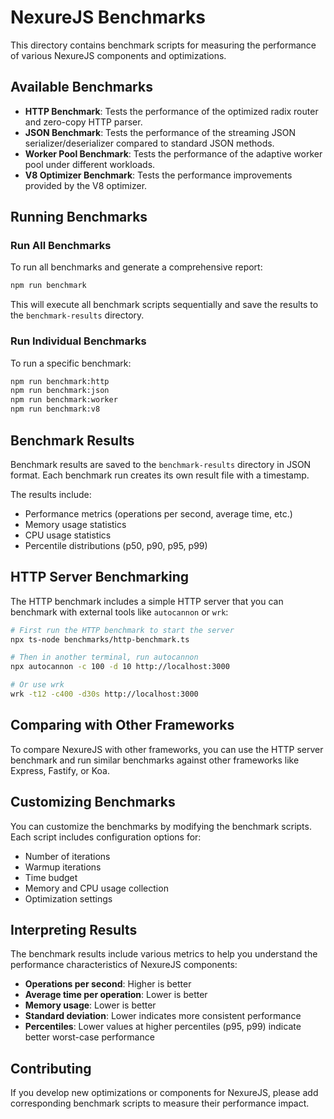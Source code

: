 # NexureJS Benchmarks

This directory contains benchmark scripts for measuring the performance of various NexureJS components and optimizations.

## Available Benchmarks

- **HTTP Benchmark**: Tests the performance of the optimized radix router and zero-copy HTTP parser.
- **JSON Benchmark**: Tests the performance of the streaming JSON serializer/deserializer compared to standard JSON methods.
- **Worker Pool Benchmark**: Tests the performance of the adaptive worker pool under different workloads.
- **V8 Optimizer Benchmark**: Tests the performance improvements provided by the V8 optimizer.

## Running Benchmarks

### Run All Benchmarks

To run all benchmarks and generate a comprehensive report:

```bash
npm run benchmark
```

This will execute all benchmark scripts sequentially and save the results to the `benchmark-results` directory.

### Run Individual Benchmarks

To run a specific benchmark:

```bash
npm run benchmark:http
npm run benchmark:json
npm run benchmark:worker
npm run benchmark:v8
```

## Benchmark Results

Benchmark results are saved to the `benchmark-results` directory in JSON format. Each benchmark run creates its own result file with a timestamp.

The results include:
- Performance metrics (operations per second, average time, etc.)
- Memory usage statistics
- CPU usage statistics
- Percentile distributions (p50, p90, p95, p99)

## HTTP Server Benchmarking

The HTTP benchmark includes a simple HTTP server that you can benchmark with external tools like `autocannon` or `wrk`:

```bash
# First run the HTTP benchmark to start the server
npx ts-node benchmarks/http-benchmark.ts

# Then in another terminal, run autocannon
npx autocannon -c 100 -d 10 http://localhost:3000

# Or use wrk
wrk -t12 -c400 -d30s http://localhost:3000
```

## Comparing with Other Frameworks

To compare NexureJS with other frameworks, you can use the HTTP server benchmark and run similar benchmarks against other frameworks like Express, Fastify, or Koa.

## Customizing Benchmarks

You can customize the benchmarks by modifying the benchmark scripts. Each script includes configuration options for:
- Number of iterations
- Warmup iterations
- Time budget
- Memory and CPU usage collection
- Optimization settings

## Interpreting Results

The benchmark results include various metrics to help you understand the performance characteristics of NexureJS components:

- **Operations per second**: Higher is better
- **Average time per operation**: Lower is better
- **Memory usage**: Lower is better
- **Standard deviation**: Lower indicates more consistent performance
- **Percentiles**: Lower values at higher percentiles (p95, p99) indicate better worst-case performance

## Contributing

If you develop new optimizations or components for NexureJS, please add corresponding benchmark scripts to measure their performance impact.
